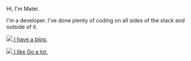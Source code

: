 Hi, I'm Matei.

I'm a developer. I've done plenty of coding on all sides of the stack and outside of it.

<a href="https://blog.stormhub.io"><img src="https://img.icons8.com/blog" /> I have a blog.</a>

<a href="https://github.com/StormFireFox1?tab=repositories&q=&type=&language=go"><img src="https://img.icons8.com/golang" /> I like Go a lot.</a>
